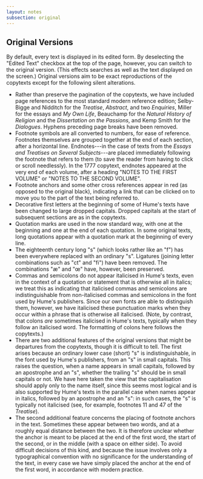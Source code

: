 ```yaml
---
layout: notes
subsection: original
---
```

## Original Versions

By default, every text is displayed in its edited form. By deselecting the "Edited Text" checkbox at the top of the page, however, you can switch to the original version. (This effects searches as well as the text displayed on the screen.) Original versions aim to be exact reproductions of the copytexts except for the following silent alterations.

- Rather than preserve the pagination of the copytexts, we have included page references to the most standard modern reference edition; Selby-Bigge and Nidditch for the *Treatise*, *Abstract*, and two *Enquiries*, Miller for the essays and *My Own Life*, Beauchamp for the *Natural History of Religion* and the *Dissertation on the Passions*, and Kemp Smith for the *Dialogues*. Hyphens preceding page breaks have been removed.
- Footnote symbols are all converted to numbers, for ease of reference. Footnotes themselves are grouped together at the end of each section, after a horizontal line. Endnotes---in the case of texts from the *Essays and Treatises on Several Subjects*---are placed immediately following the footnote that refers to them (to save the reader from having to click or scroll needlessly). In the 1777 copytext, endnotes appeared at the very end of each volume, after a heading "NOTES TO THE FIRST VOLUME" or "NOTES TO THE SECOND VOLUME".
- Footnote anchors and some other cross references appear in red (as opposed to the original black), indicating a link that can be clicked on to move you to the part of the text being referred to.
- Decorative first letters at the beginning of some of Hume's texts have been changed to large dropped capitals. Dropped capitals at the start of subsequent sections are as in the copytexts.
- Quotation marks are used in the now standard way, with one at the beginning and one at the end of each quotation. In some original texts, long quotations appear with a quotation mark at the beginning of every line.
- The eighteenth century long "s" (which looks rather like an "f") has been everywhere replaced with an ordinary "s". Ligatures (joining letter combinations such as "ct" and "fi") have been removed. The combinations "æ" and "œ" have, however, been preserved.
- Commas and semicolons do not appear italicised in Hume's texts, even in the context of a quotation or statement that is otherwise all in italics; we treat this as indicating that italicised commas and semicolons are indistinguishable from non-italicised commas and semicolons in the font used by Hume's publishers. Since our own fonts are able to distinguish them, however, we have italicised these punctuation marks when they occur within a phrase that is otherwise all italicised. (Note, by contrast, that colons _are_ sometimes italicised in Hume's texts, typically when they follow an italicised word. The formatting of colons here follows the copytexts.)
- There are two additional features of the original versions that might be departures from the copytexts, though it is difficult to tell. The first arises because an ordinary lower case (short) "s" is indistinguishable, in the font used by Hume's publishers, from an "s" in small capitals. This raises the question, when a name appears in small capitals, followed by an apostrophe and an "s", whether the trailing "s" should be in small capitals or not. We have here taken the view that the capitalisation should apply only to the name itself, since this seems most logical and is also supported by Hume's texts in the parallel case when names appear in italics, followed by an apostrophe and an "s": in such cases, the "s" is typically not italicised (see, for example, footnotes 11 and 47 of the *Treatise*).
- The second additional feature concerns the placing of footnote anchors in the text. Sometimes these appear between two words, and at a roughly equal distance between the two. It is therefore unclear whether the anchor is meant to be placed at the end of the first word, the start of the second, or in the middle (with a space on either side). To avoid difficult decisions of this kind, and because the issue involves only a typographical convention with no significance for the understanding of the text, in every case we have simply placed the anchor at the end of the first word, in accordance with modern practice.
